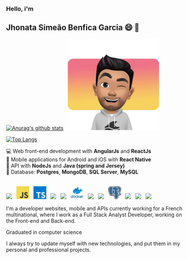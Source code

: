 ### Hello, i'm 
## Jhonata Simeão Benfica Garcia 😄 💬 

<p>

[![Anurag's github stats](https://github-readme-stats.vercel.app/api?username=jhonatagarcia)](https://github.com/anuraghazra/github-readme-stats) 
  &nbsp;
<img alt="perfil-Jhonata" src=".github/perfil-Jhonata.jpeg" width="250" height="250px">







[![Top Langs](https://github-readme-stats.vercel.app/api/top-langs/?username=jhonatagarcia)](https://github.com/anuraghazra/github-readme-stats)

</p>

:computer: Web front-end development with **AngularJs** and **ReactJs** <br/>
:iphone: Mobile applications for Android and iOS with **React Native** <br/> 
:satellite: API with **NodeJs** and **Java (spring and Jersey)** <br/>
:floppy_disk: Database: **Postgres**, **MongoDB**, **SQL Server**, **MySQL** <br/>
<br>
<p>
<img src="https://www.pinclipart.com/picdir/big/537-5374089_react-js-logo-clipart.png" height="35px"/>  
&nbsp;  
<img src="https://raw.githubusercontent.com/github/explore/80688e429a7d4ef2fca1e82350fe8e3517d3494d/topics/javascript/javascript.png" height="35px"/>
&nbsp;  
<img src="https://raw.githubusercontent.com/github/explore/80688e429a7d4ef2fca1e82350fe8e3517d3494d/topics/typescript/typescript.png" height="35px"/>
&nbsp;
<img src="https://upload.wikimedia.org/wikipedia/commons/thumb/c/cf/Angular_full_color_logo.svg/250px-Angular_full_color_logo.svg.png" height="35px"/>
&nbsp;
  <img src="https://upload.wikimedia.org/wikipedia/commons/thumb/d/d9/Node.js_logo.svg/1200px-Node.js_logo.svg.png" height="35px" />   
 &nbsp;  
<img src="https://raw.githubusercontent.com/github/explore/80688e429a7d4ef2fca1e82350fe8e3517d3494d/topics/docker/docker.png" height="35px"/>
&nbsp;
<img src="https://www.mysql.com/common/logos/logo-mysql-170x115.png" height="35px"/>
&nbsp;
<img src="https://img.icons8.com/color/452/mongodb.png" height="35px"/>
&nbsp;
<img src="https://raw.githubusercontent.com/github/explore/80688e429a7d4ef2fca1e82350fe8e3517d3494d/topics/postgresql/postgresql.png" height="35px"/> 
&nbsp;
<img src="https://img.icons8.com/color/452/microsoft-sql-server.png" height="35px" />   
&nbsp;  
<img src="https://camo.githubusercontent.com/67d3b6a53e54ed6b9e5487f043892b71853438713be5bddbaa04dee4968d0bb1/68747470733a2f2f63646e2e69636f6e2d69636f6e732e636f6d2f69636f6e73322f323431352f504e472f3132382f6a6176615f6f726967696e616c5f776f72646d61726b5f6c6f676f5f69636f6e5f3134363435392e706e67" height="35px" />   
 &nbsp;  
<img src="https://upload.wikimedia.org/wikipedia/commons/thumb/9/93/Amazon_Web_Services_Logo.svg/1024px-Amazon_Web_Services_Logo.svg.png" height="35px" /> 
</p>




 I'm a developer websites, mobile and APIs currently working for a French multinational, where I work as a Full Stack Analyst Developer, working on the Front-end and Back-end.
                                 
Graduated in computer science

I always try to update myself with new technologies, and put them in my personal and professional projects.

<!--
**jhonatagarcia/jhonatagarcia** is a ✨ _special_ ✨ repository because its `README.md` (this file) appears on your GitHub profile.

Here are some ideas to get you started:

- 🔭 I’m currently working on ...
- 🌱 I’m currently learning ...
- 👯 I’m looking to collaborate on ...
- 🤔 I’m looking for help with ...
- 💬 Ask me about ...
- 📫 How to reach me: ...
- 😄 Pronouns: ...
- ⚡ Fun fact: ...
-->
